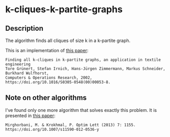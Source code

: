 # k-cliques-k-partite-graphs 
## Description
The algorithm finds all cliques of size k in a k-partite graph.

This is an implementation of [this paper](http://www.sciencedirect.com/science/article/pii/S0305054800000538):
```
Finding all k-cliques in k-partite graphs, an application in textile engineering
Tore Grünert, Stefan Irnich, Hans-Jürgen Zimmermann, Markus Schneider, Burkhard Wulfhorst,
Computers & Operations Research, 2002,
https://doi.org/10.1016/S0305-0548(00)00053-8.
```
## Note on other algorithms
I've found only one more algorithm that solves exactly this problem. It is presented in [this paper](https://link.springer.com/article/10.1007/s11590-012-0536-y):
```
Mirghorbani, M. & Krokhmal, P. Optim Lett (2013) 7: 1155. https://doi.org/10.1007/s11590-012-0536-y
```
